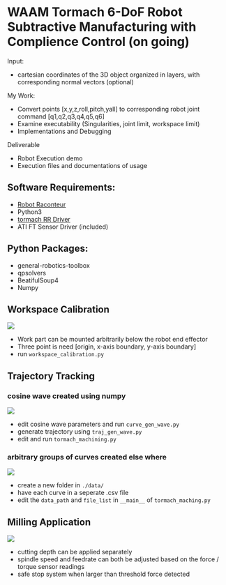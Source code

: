 <h1>
  WAAM Tormach 6-DoF Robot Subtractive Manufacturing with Complience Control (on going)
</h1>

Input:
- cartesian coordinates of the 3D object organized in layers, with corresponding normal vectors (optional)

My Work:
- Convert points [x,y,z,roll,pitch,yall] to corresponding robot joint command [q1,q2,q3,q4,q5,q6]
- Examine executability (Singularities, joint limit, workspace limit)
- Implementations and Debugging 

Deliverable 
- Robot Execution demo
- Execution files and documentations of usage

## Software Requirements:
* [Robot Raconteur](https://github.com/robotraconteur/robotraconteur/blob/master/docs/common/installation.md)
* Python3
* [tormach RR Driver](https://github.com/hehonglu123/Tormach_RR_Driver)
* ATI FT Sensor Driver (included)

## Python Packages:
* general-robotics-toolbox
* qpsolvers
* BeatifulSoup4
* Numpy

## Workspace Calibration
![](demos/01_ws_calib_manualCompliance_and_touchOff.gif)
- Work part can be mounted arbitrarily below the robot end effector
- Three point is need [origin, x-axis boundary, y-axis boundary]
- run `workspace_calibration.py`

## Trajectory Tracking
### cosine wave created using numpy
![](demos/02_path_execution_with_a_marker.gif)
- edit cosine wave parameters and run `curve_gen_wave.py`
- generate trajectory using `traj_gen_wave.py`
- edit and run `tormach_machining.py`

### arbitrary groups of curves created else where
![](demos/03_path_execution_with_a_marker.gif)
- create a new folder in `./data/`
- have each curve in a seperate .csv file
- edit the `data_path` and `file_list` in `__main__` of `tormach_maching.py`

## Milling Application
![](demos/04_engrave_milling.gif)
- cutting depth can be applied separately
- spindle speed and feedrate can both be adjusted based on the force / torque sensor readings
- safe stop system when larger than threshold force detected


